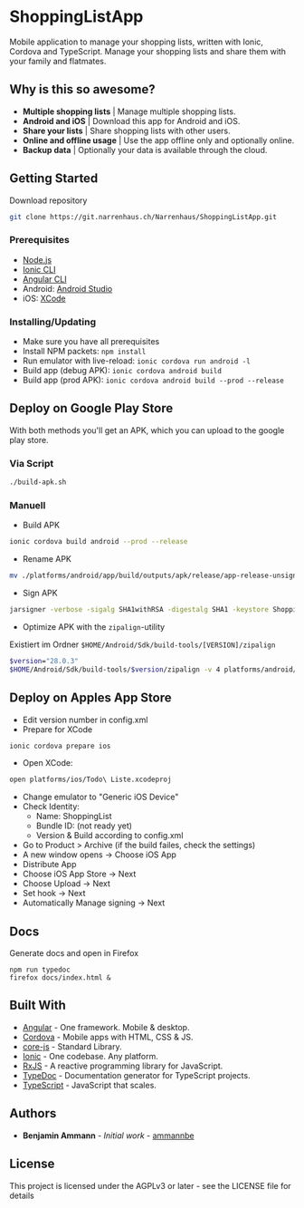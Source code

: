 # ShoppingListApp

Mobile application to manage your shopping lists, written with Ionic, Cordova and TypeScript.
Manage your shopping lists and share them with your family and flatmates.

## Why is this so awesome?

- **Multiple shopping lists** | Manage multiple shopping lists.
- **Android and iOS** | Download this app for Android and iOS.
- **Share your lists** | Share shopping lists with other users.
- **Online and offline usage** | Use the app offline only and optionally online.
- **Backup data** | Optionally your data is available through the cloud.

## Getting Started

Download repository

```bash
git clone https://git.narrenhaus.ch/Narrenhaus/ShoppingListApp.git
```

### Prerequisites

- [Node.js](https://nodejs.org/en/)
- [Ionic CLI](https://ionicframework.com/docs/cli/)
- [Angular CLI](https://cli.angular.io/)
- Android: [Android Studio](https://developer.android.com/studio/)
- iOS: [XCode](https://developer.apple.com/xcode/)

### Installing/Updating

- Make sure you have all prerequisites
- Install NPM packets: `npm install`
- Run emulator with live-reload: `ionic cordova run android -l`
- Build app (debug APK): `ionic cordova android build`
- Build app (prod APK): `ionic cordova android build --prod --release`

## Deploy on Google Play Store

With both methods you'll get an APK, which you can upload to the google play store.

### Via Script

```bash
./build-apk.sh
```

### Manuell

- Build APK

```bash
ionic cordova build android --prod --release
```

- Rename APK

```bash
mv ./platforms/android/app/build/outputs/apk/release/app-release-unsigned.apk ./platforms/android/app/build/outputs/apk/release/ShoppingList-release-unsigned.apk
```

- Sign APK

```bash
jarsigner -verbose -sigalg SHA1withRSA -digestalg SHA1 -keystore ShoppingList-release-key.keystore ./platforms/android/app/build/outputs/apk/release/ShoppingList-release-unsigned.apk alias_name
```

- Optimize APK with the `zipalign`-utility

Existiert im Ordner `$HOME/Android/Sdk/build-tools/[VERSION]/zipalign`

```bash
$version="28.0.3"
$HOME/Android/Sdk/build-tools/$version/zipalign -v 4 platforms/android/app/build/outputs/apk/release/ShoppingList-release-unsigned.apk platforms/android/app/build/outputs/apk/release/ShoppingList.apk
```

## Deploy on Apples App Store

- Edit version number in config.xml
- Prepare for XCode

```bash
ionic cordova prepare ios
```

- Open XCode:

```bash
open platforms/ios/Todo\ Liste.xcodeproj
```

- Change emulator to "Generic iOS Device"
- Check Identity:
  - Name: ShoppingList
  - Bundle ID: (not ready yet)
  - Version & Build according to config.xml
- Go to Product > Archive (if the build failes, check the settings)
- A new window opens -> Choose iOS App
- Distribute App
- Choose iOS App Store -> Next
- Choose Upload -> Next
- Set hook -> Next
- Automatically Manage signing -> Next

## Docs

Generate docs and open in Firefox

```
npm run typedoc
firefox docs/index.html &
```

## Built With

- [Angular](https://angular.io/) - One framework. Mobile & desktop.
- [Cordova](https://cordova.apache.org/) - Mobile apps with HTML, CSS & JS.
- [core-js](https://github.com/zloirock/core-js) - Standard Library.
- [Ionic](https://ionicframework.com/) - One codebase. Any platform.
- [RxJS](https://github.com/ReactiveX/RxJS) - A reactive programming library for JavaScript.
- [TypeDoc](https://github.com/TypeStrong/typedoc) - Documentation generator for TypeScript projects.
- [TypeScript](http://www.typescriptlang.org/) - JavaScript that scales.

## Authors

- **Benjamin Ammann** - _Initial work_ - [ammannbe](https://github.com/ammannbe)

## License

This project is licensed under the AGPLv3 or later - see the LICENSE file for details
